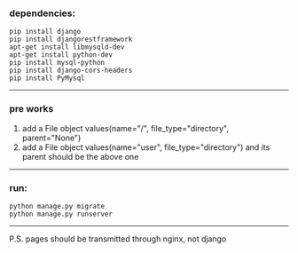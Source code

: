 ### dependencies:
```
pip install django
pip install djangorestframework
apt-get install libmysqld-dev
apt-get install python-dev
pip install mysql-python
pip install django-cors-headers
pip install PyMysql
```

---

### pre works
1. add a File object values(name="/", file_type="directory", parent="None")
2. add a File object values(name="user", file_type="directory") and its parent should be the above one

---

### run:
```
python manage.py migrate
python manage.py runserver
``` 

---

P.S. pages should be transmitted through nginx, not django
